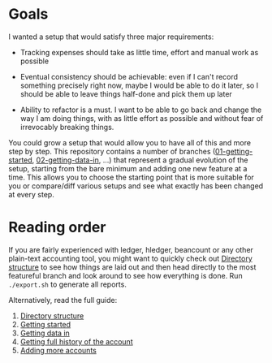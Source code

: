 # Goals

I wanted a setup that would satisfy three major requirements:

- Tracking expenses should take as little time, effort and manual work as possible

- Eventual consistency should be achievable: even if I can't record something precisely right now, maybe I would be able to do it later, so I should be able to leave things half-done and pick them up later 

- Ability to refactor is a must. I want to be able to go back and change the way I am doing things, with as little effort as possible and without fear of irrevocably breaking things.

You could grow a setup that would allow you to have all of this and more step by step. This repository contains a number of branches ([01-getting-started](../../tree/01-getting-started), [02-getting-data-in](02-getting-data-in), ...) that represent a gradual evolution of the setup, starting from the bare minimum and adding one new feature at a time. This allows you to choose the starting point that is more suitable for you or compare/diff various setups and see what exactly has been changed at every step.

# Reading order

If you are fairly experienced with ledger, hledger, beancount or any other plain-text accounting tool, you might want to quickly check out [Directory structure](Directory-structure) to see how things are laid out and then head directly to the most featureful branch and look around to see how everything is done. Run `./export.sh` to generate all reports.

Alternatively, read the full guide:
1. [Directory structure](Directory-structure)
2. [Getting started](Getting-started)
3. [Getting data in](Getting-data-in)
4. [Getting full history of the account](Getting-full-history-of-the-account)
5. [Adding more accounts](Adding-more-accounts)